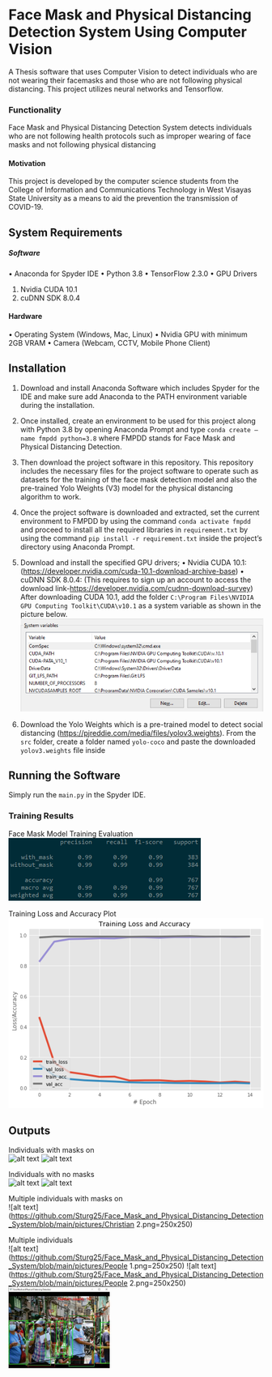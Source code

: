 # Face Mask and Physical Distancing Detection System Using Computer Vision
A Thesis software that uses Computer Vision to detect individuals who are not wearing their facemasks and those who are not following physical distancing. This project utilizes neural networks and Tensorflow.

### Functionality
Face Mask and Physical Distancing Detection System detects individuals who are not following health protocols such as improper wearing of face masks and not following physical distancing

#### Motivation
This project is developed by the computer science students from the College of Information and Communications Technology in West Visayas State University as a means to aid the prevention the transmission of COVID-19. 


## System Requirements
##### Software
•	Anaconda for Spyder IDE
•	Python 3.8
•	TensorFlow 2.3.0
•	GPU Drivers
1.	Nvidia CUDA 10.1
2.	cuDNN SDK 8.0.4

#### Hardware
•	Operating System (Windows, Mac, Linux)
•	Nvidia GPU with minimum 2GB VRAM
•	Camera (Webcam, CCTV, Mobile Phone Client)

## Installation 
1.	Download and install Anaconda Software which includes Spyder for the IDE and make sure add Anaconda to the PATH environment variable during the installation.

2.	Once installed, create an environment to be used for this project along with Python 3.8 by opening Anaconda Prompt and type `conda create –name fmpdd python=3.8` where FMPDD stands for Face Mask and Physical Distancing Detection. 

3.	Then download the project software in this repository. This repository includes the necessary files for the project software to operate such as datasets for the training of the face mask detection model and also the pre-trained Yolo Weights (V3) model for the physical distancing algorithm to work.

4.	Once the project software is downloaded and extracted, set the current environment to FMPDD by using the command `conda activate fmpdd` and proceed to install all the required libraries in `requirement.txt` by using the command `pip install -r requirement.txt` inside the project’s directory using Anaconda Prompt.

5.	Download and install the specified GPU drivers;
•	Nvidia CUDA 10.1:
(https://developer.nvidia.com/cuda-10.1-download-archive-base)
•	cuDNN SDK 8.0.4: (This requires to sign up an account to access the download link-https://developer.nvidia.com/cudnn-download-survey)
After downloading CUDA 10.1, add the folder `C:\Program Files\NVIDIA GPU Computing Toolkit\CUDA\v10.1` as a system variable as shown in the picture below. <br/>
![alt text](https://github.com/Sturg25/Face_Mask_and_Physical_Distancing_Detection_System/blob/main/pictures/PATH.PNG?raw=true)

6. Download the Yolo Weights which is a pre-trained model to detect social distancing (https://pjreddie.com/media/files/yolov3.weights). From the `src` folder, create a folder named `yolo-coco` and paste the downloaded `yolov3.weights` file inside

## Running the Software
Simply run the `main.py` in the Spyder IDE.

### Training Results
Face Mask Model Training Evaluation <br/>
![alt text](https://github.com/Sturg25/Face_Mask_and_Physical_Distancing_Detection_System/blob/main/pictures/Face_Mask_Model_Training_Evaluation.png?raw=true) <br/>

Training Loss and Accuracy Plot <br/>
![alt text](https://github.com/Sturg25/Face_Mask_and_Physical_Distancing_Detection_System/blob/main/pictures/Training_Loss_and_Accuracy_Plot.png?raw=true) <br/>

## Outputs
Individuals with masks on <br/>
![alt text](https://github.com/Sturg25/Face_Mask_and_Physical_Distancing_Detection_System/blob/main/pictures/Flora.png=250x250)
![alt text](https://github.com/Sturg25/Face_Mask_and_Physical_Distancing_Detection_System/blob/main/pictures/Marriane.png=250x250)<br/>

Individuals with no masks <br/>
![alt text](https://github.com/Sturg25/Face_Mask_and_Physical_Distancing_Detection_System/blob/main/pictures/Hugo.png=250x250)
![alt text](https://github.com/Sturg25/Face_Mask_and_Physical_Distancing_Detection_System/blob/main/pictures/Christian.png=250x250)<br/>

Multiple individuals with masks on <br/>
![alt text](https://github.com/Sturg25/Face_Mask_and_Physical_Distancing_Detection_System/blob/main/pictures/Christian 2.png=250x250)<br/>

Multiple individuals <br/>
![alt text](https://github.com/Sturg25/Face_Mask_and_Physical_Distancing_Detection_System/blob/main/pictures/People 1.png=250x250)
![alt text](https://github.com/Sturg25/Face_Mask_and_Physical_Distancing_Detection_System/blob/main/pictures/People 2.png=250x250)
<img src="Pictures/People 1.png" width="200">
